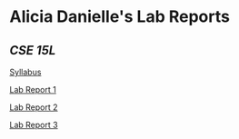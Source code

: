 # Alicia Danielle's Lab Reports
## *CSE 15L*

[Syllabus](https://sites.google.com/eng.ucsd.edu/cse-15l-spring-2022/schedule)

[Lab Report 1](https://aliciadaniellet.github.io/cse15l-lab-reports/lab-report-1-week-2)

[Lab Report 2](https://aliciadaniellet.github.io/cse15l-lab-reports/lab-report-2-week-4)

[Lab Report 3](https://aliciadaniellet.github.io/cse15l-lab-reports/lab-report-3-week-6)
